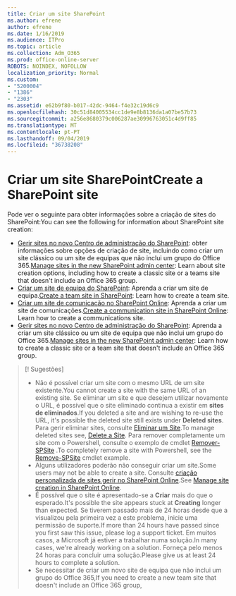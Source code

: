 ```yaml
---
title: Criar um site SharePoint
ms.author: efrene
author: efrene
ms.date: 1/16/2019
ms.audience: ITPro
ms.topic: article
ms.collection: Adm_O365
ms.prod: office-online-server
ROBOTS: NOINDEX, NOFOLLOW
localization_priority: Normal
ms.custom:
- "5200004"
- "1386"
- "2303"
ms.assetid: e62b9f80-b017-42dc-9464-f4e32c19d6c9
ms.openlocfilehash: 30c51d84005534cc1de9e8b8136da1a07be57b73
ms.sourcegitcommit: a256e8680379c006287ae30996763051c4d9ff85
ms.translationtype: MT
ms.contentlocale: pt-PT
ms.lasthandoff: 09/04/2019
ms.locfileid: "36738208"
---
```

# <a name="create-a-sharepoint-site"></a><span data-ttu-id="49cbf-102">Criar um site SharePoint</span><span class="sxs-lookup"><span data-stu-id="49cbf-102">Create a SharePoint site</span></span>

<span data-ttu-id="49cbf-103">Pode ver o seguinte para obter informações sobre a criação de sites do SharePoint:</span><span class="sxs-lookup"><span data-stu-id="49cbf-103">You can see the following for information about SharePoint site creation:</span></span>
- <span data-ttu-id="49cbf-104">[Gerir sites no novo Centro de administração do SharePoint](https://docs.microsoft.com/sharepoint/manage-site-creation): obter informações sobre opções de criação de site, incluindo como criar um site clássico ou um site de equipas que não inclui um grupo do Office 365.</span><span class="sxs-lookup"><span data-stu-id="49cbf-104">[Manage sites in the new SharePoint admin center](https://docs.microsoft.com/sharepoint/manage-site-creation): Learn about site creation options, including how to create a classic site or a teams site that doesn't include an Office 365 group.</span></span>
- <span data-ttu-id="49cbf-105">[Criar um site de equipa do SharePoint](https://support.office.com/article/create-a-team-site-in-sharepoint-ef10c1e7-15f3-42a3-98aa-b5972711777d): Aprenda a criar um site de equipa.</span><span class="sxs-lookup"><span data-stu-id="49cbf-105">[Create a team site in SharePoint](https://support.office.com/article/create-a-team-site-in-sharepoint-ef10c1e7-15f3-42a3-98aa-b5972711777d): Learn how to create a team site.</span></span>
- <span data-ttu-id="49cbf-106">[Criar um site de comunicação no SharePoint Online](https://support.office.com/article/7fb44b20-a72f-4d2c-9173-fc8f59ba50eb): Aprenda a criar um site de comunicações.</span><span class="sxs-lookup"><span data-stu-id="49cbf-106">[Create a communication site in SharePoint Online](https://support.office.com/article/7fb44b20-a72f-4d2c-9173-fc8f59ba50eb): Learn how to create a communications site.</span></span>
- <span data-ttu-id="49cbf-107">[Gerir sites no novo Centro de administração do SharePoint](https://docs.microsoft.com/sharepoint/manage-sites-in-new-admin-center#create-a-site): Aprenda a criar um site clássico ou um site de equipa que não inclui um grupo do Office 365.</span><span class="sxs-lookup"><span data-stu-id="49cbf-107">[Manage sites in the new SharePoint admin center](https://docs.microsoft.com/sharepoint/manage-sites-in-new-admin-center#create-a-site):  Learn how to create a classic site or a team site that doesn't include an Office 365 group.</span></span>


  
> [! Sugestões]
> - <span data-ttu-id="49cbf-109">Não é possível criar um site com o mesmo URL de um site existente.</span><span class="sxs-lookup"><span data-stu-id="49cbf-109">You cannot create a site with the same URL of an existing site.</span></span> <span data-ttu-id="49cbf-110">Se eliminar um site e que desejem utilizar novamente o URL, é possível que o site eliminado continua a existir em **sites de eliminados**.</span><span class="sxs-lookup"><span data-stu-id="49cbf-110">If you deleted a site and are wishing to re-use the URL, it's possible the deleted site still exists under **Deleted sites**.</span></span> <span data-ttu-id="49cbf-111">Para gerir eliminar sites, consulte [Eliminar um Site](https://docs.microsoft.com/sharepoint/manage-sites-in-new-admin-center#delete-a-site).</span><span class="sxs-lookup"><span data-stu-id="49cbf-111">To manage deleted sites see, [Delete a Site](https://docs.microsoft.com/sharepoint/manage-sites-in-new-admin-center#delete-a-site).</span></span> <span data-ttu-id="49cbf-112">Para remover completamente um site com o Powershell, consulte o exemplo de cmdlet [Remover-SPSite](https://docs.microsoft.com/sharepoint/manage-sites-in-new-admin-center#delete-a-site) .</span><span class="sxs-lookup"><span data-stu-id="49cbf-112">To completely remove a site with Powershell, see the [Remove-SPSite](https://docs.microsoft.com/sharepoint/manage-sites-in-new-admin-center#delete-a-site) cmdlet example.</span></span>
> - <span data-ttu-id="49cbf-113">Alguns utilizadores poderão não conseguir criar um site.</span><span class="sxs-lookup"><span data-stu-id="49cbf-113">Some users may not be able to create a site.</span></span> <span data-ttu-id="49cbf-114">Consulte [criação personalizada de sites gerir no SharePoint Online](https://docs.microsoft.com/sharepoint/manage-site-creation).</span><span class="sxs-lookup"><span data-stu-id="49cbf-114">See [Manage site creation in SharePoint Online](https://docs.microsoft.com/sharepoint/manage-site-creation).</span></span>
> - <span data-ttu-id="49cbf-115">É possível que o site é apresentado-se a **Criar** mais do que o esperado.</span><span class="sxs-lookup"><span data-stu-id="49cbf-115">It's possible the site appears stuck at **Creating** longer than expected.</span></span> <span data-ttu-id="49cbf-116">Se tiverem passado mais de 24 horas desde que a visualizou pela primeira vez a este problema, inicie uma permissão de suporte.</span><span class="sxs-lookup"><span data-stu-id="49cbf-116">If more than 24 hours have passed since you first saw this issue, please log a support ticket.</span></span> <span data-ttu-id="49cbf-117">Em muitos casos, a Microsoft já estiver a trabalhar numa solução.</span><span class="sxs-lookup"><span data-stu-id="49cbf-117">In many cases, we're already working on a solution.</span></span> <span data-ttu-id="49cbf-118">Forneça pelo menos 24 horas para concluir uma solução.</span><span class="sxs-lookup"><span data-stu-id="49cbf-118">Please give us at least 24 hours to complete a solution.</span></span>
> - <span data-ttu-id="49cbf-119">Se necessitar de criar um novo site de equipa que não inclui um grupo do Office 365,</span><span class="sxs-lookup"><span data-stu-id="49cbf-119">If you need to create a new team site that doesn't include an Office 365 group,</span></span> 


